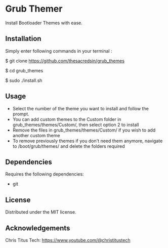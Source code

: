 Grub Themer
======================================
Install Bootloader Themes with ease.

Installation
---------------

Simply enter following commands in your terminal :

$ git clone https://github.com/thesacredsin/grub_themes

$ cd grub_themes

$ sudo ./install.sh

Usage
---------------
- Select the number of the theme you want to install and follow the prompt.
- You can add custom themes to the Custom folder in grub_themes/themes/Custom/, then select option 2 to install
- Remove the files in grub_themes/themes/Custom/ if you wish to add another custom theme
- To remove previously themes if you don't need them anymore, navigate to /boot/grub/themes/ and delete the folders required

Dependencies
---------------
Requires the following dependencies:
- git

License
----------
Distributed under the MIT license.

Acknowledgements
-------------------
Chris Titus Tech: https://www.youtube.com/@christitustech
